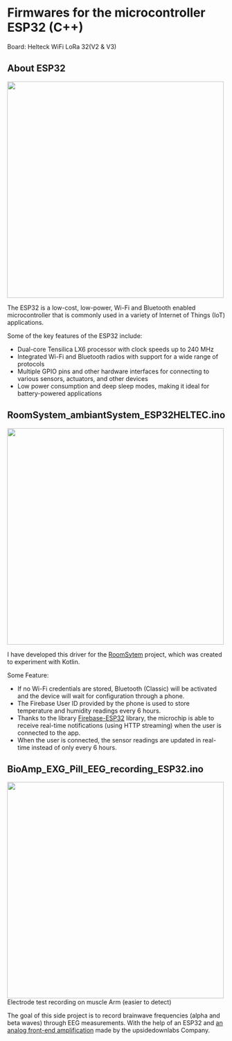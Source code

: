 # Firmwares for the microcontroller ESP32 (C++)
Board: Helteck WiFi LoRa 32(V2 & V3)

## About ESP32
<img src="https://user-images.githubusercontent.com/21226834/235464446-6779fa98-fdd9-4564-8f1c-ca7764851655.png" width="500">

The ESP32 is a low-cost, low-power, Wi-Fi and Bluetooth enabled microcontroller that is commonly used in a variety of Internet of Things (IoT) applications.

Some of the key features of the ESP32 include:

- Dual-core Tensilica LX6 processor with clock speeds up to 240 MHz
- Integrated Wi-Fi and Bluetooth radios with support for a wide range of protocols
- Multiple GPIO pins and other hardware interfaces for connecting to various sensors, actuators, and other devices
- Low power consumption and deep sleep modes, making it ideal for battery-powered applications

## RoomSystem_ambiantSystem_ESP32HELTEC.ino
<img src="https://user-images.githubusercontent.com/21226834/235457033-428f8851-c87e-459a-891a-dc784a094a4d.jpg" width="500">

I have developed this driver for the [RoomSytem](https://github.com/MattAzerty/RoomSystem) project, which was created to experiment with Kotlin.

Some Feature:
- If no Wi-Fi credentials are stored, Bluetooth (Classic) will be activated and the device will wait for configuration through a phone.
- The Firebase User ID provided by the phone is used to store temperature and humidity readings every 6 hours.
- Thanks to the library [Firebase-ESP32](https://github.com/mobizt/Firebase-ESP32) library, the microchip is able to receive real-time notifications (using HTTP streaming) when the user is connected to the app.
- When the user is connected, the sensor readings are updated in real-time instead of only every 6 hours.

## BioAmp_EXG_Pill_EEG_recording_ESP32.ino
<img src="https://user-images.githubusercontent.com/21226834/235460151-26c4f648-89e7-479d-8dcf-a0b71a80d0a8.jpg" width="500">
Electrode test recording on muscle Arm (easier to detect)

The goal of this side project is to record brainwave frequencies (alpha and beta waves) through EEG measurements.
With the help of an ESP32 and [an analog front-end amplification](https://github.com/upsidedownlabs/BioAmp-EXG-Pill/blob/main/software/EEGFilter/EEGFilter.ino) made by the upsidedownlabs Company.

